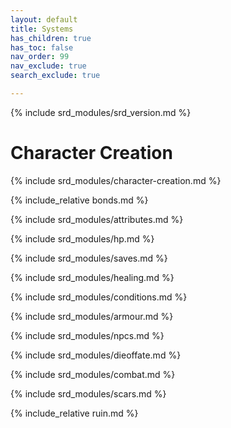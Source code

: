 ```yaml
---
layout: default
title: Systems
has_children: true
has_toc: false
nav_order: 99
nav_exclude: true
search_exclude: true

---
```


{% include srd_modules/srd_version.md %}

# Character Creation

{% include srd_modules/character-creation.md %}

{% include_relative bonds.md %}

{% include srd_modules/attributes.md %}

{% include srd_modules/hp.md %}

{% include srd_modules/saves.md %}

{% include srd_modules/healing.md %}

{% include srd_modules/conditions.md %}

{% include srd_modules/armour.md %}

{% include srd_modules/npcs.md %}

{% include srd_modules/dieoffate.md %}

{% include srd_modules/combat.md %}

{% include srd_modules/scars.md %}

{% include_relative ruin.md %}
